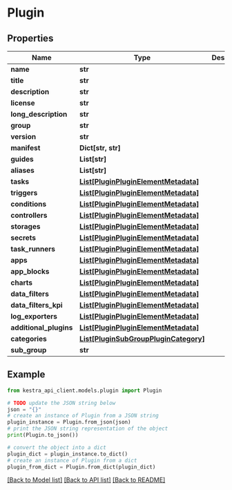 # Plugin


## Properties

Name | Type | Description | Notes
------------ | ------------- | ------------- | -------------
**name** | **str** |  | [optional] 
**title** | **str** |  | [optional] 
**description** | **str** |  | [optional] 
**license** | **str** |  | [optional] 
**long_description** | **str** |  | [optional] 
**group** | **str** |  | [optional] 
**version** | **str** |  | [optional] 
**manifest** | **Dict[str, str]** |  | [optional] 
**guides** | **List[str]** |  | [optional] 
**aliases** | **List[str]** |  | [optional] 
**tasks** | [**List[PluginPluginElementMetadata]**](PluginPluginElementMetadata.md) |  | [optional] 
**triggers** | [**List[PluginPluginElementMetadata]**](PluginPluginElementMetadata.md) |  | [optional] 
**conditions** | [**List[PluginPluginElementMetadata]**](PluginPluginElementMetadata.md) |  | [optional] 
**controllers** | [**List[PluginPluginElementMetadata]**](PluginPluginElementMetadata.md) |  | [optional] 
**storages** | [**List[PluginPluginElementMetadata]**](PluginPluginElementMetadata.md) |  | [optional] 
**secrets** | [**List[PluginPluginElementMetadata]**](PluginPluginElementMetadata.md) |  | [optional] 
**task_runners** | [**List[PluginPluginElementMetadata]**](PluginPluginElementMetadata.md) |  | [optional] 
**apps** | [**List[PluginPluginElementMetadata]**](PluginPluginElementMetadata.md) |  | [optional] 
**app_blocks** | [**List[PluginPluginElementMetadata]**](PluginPluginElementMetadata.md) |  | [optional] 
**charts** | [**List[PluginPluginElementMetadata]**](PluginPluginElementMetadata.md) |  | [optional] 
**data_filters** | [**List[PluginPluginElementMetadata]**](PluginPluginElementMetadata.md) |  | [optional] 
**data_filters_kpi** | [**List[PluginPluginElementMetadata]**](PluginPluginElementMetadata.md) |  | [optional] 
**log_exporters** | [**List[PluginPluginElementMetadata]**](PluginPluginElementMetadata.md) |  | [optional] 
**additional_plugins** | [**List[PluginPluginElementMetadata]**](PluginPluginElementMetadata.md) |  | [optional] 
**categories** | [**List[PluginSubGroupPluginCategory]**](PluginSubGroupPluginCategory.md) |  | [optional] 
**sub_group** | **str** |  | [optional] 

## Example

```python
from kestra_api_client.models.plugin import Plugin

# TODO update the JSON string below
json = "{}"
# create an instance of Plugin from a JSON string
plugin_instance = Plugin.from_json(json)
# print the JSON string representation of the object
print(Plugin.to_json())

# convert the object into a dict
plugin_dict = plugin_instance.to_dict()
# create an instance of Plugin from a dict
plugin_from_dict = Plugin.from_dict(plugin_dict)
```
[[Back to Model list]](../README.md#documentation-for-models) [[Back to API list]](../README.md#documentation-for-api-endpoints) [[Back to README]](../README.md)



